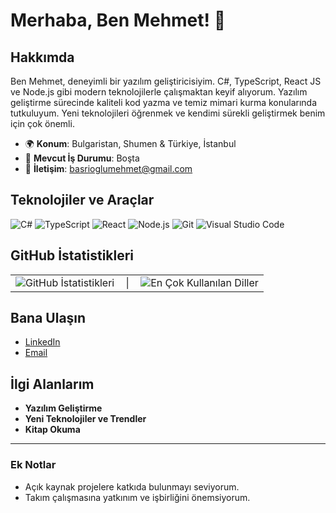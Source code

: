 # Merhaba, Ben Mehmet! 👋

## Hakkımda

Ben Mehmet, deneyimli bir yazılım geliştiricisiyim. C#, TypeScript, React JS ve Node.js gibi modern teknolojilerle çalışmaktan keyif alıyorum. Yazılım geliştirme sürecinde kaliteli kod yazma ve temiz mimari kurma konularında tutkuluyum. Yeni teknolojileri öğrenmek ve kendimi sürekli geliştirmek benim için çok önemli.

- 🌍 **Konum**: Bulgaristan, Shumen & Türkiye, İstanbul
- 💼 **Mevcut İş Durumu**: Boşta
- 📧 **İletişim**: basrioglumehmet@gmail.com

## Teknolojiler ve Araçlar

![C#](https://img.shields.io/badge/-C%23-239120?style=flat-square&logo=c-sharp&logoColor=white)
![TypeScript](https://img.shields.io/badge/-TypeScript-007ACC?style=flat-square&logo=typescript&logoColor=white)
![React](https://img.shields.io/badge/-React-61DAFB?style=flat-square&logo=react&logoColor=white)
![Node.js](https://img.shields.io/badge/-Node.js-339933?style=flat-square&logo=node.js&logoColor=white)
![Git](https://img.shields.io/badge/-Git-F05032?style=flat-square&logo=git&logoColor=white)
![Visual Studio Code](https://img.shields.io/badge/-VS%20Code-0078d7?style=flat-square&logo=visual-studio-code&logoColor=white)

## GitHub İstatistikleri

<table>
  <tr>
    <td>
      <img src="https://github-readme-stats.vercel.app/api?username=basrioglumehmet&show_icons=true" alt="GitHub İstatistikleri" />
    </td>
    <td style="width: 10px; text-align: center;">
      |
    </td>
    <td>
      <img src="https://github-readme-stats.vercel.app/api/top-langs/?username=basrioglumehmet&layout=compact" alt="En Çok Kullanılan Diller" />
    </td>
  </tr>
</table>


## Bana Ulaşın

- [LinkedIn](https://www.linkedin.com/in/mehmetbasrioglu/)
- [Email](mailto:basrioglumehmet@gmail.com)

## İlgi Alanlarım

- **Yazılım Geliştirme**
- **Yeni Teknolojiler ve Trendler**
- **Kitap Okuma**
---

### Ek Notlar
- Açık kaynak projelere katkıda bulunmayı seviyorum.
- Takım çalışmasına yatkınım ve işbirliğini önemsiyorum.


